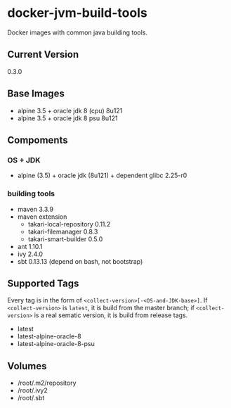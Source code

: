 # docker-jvm-build-tools
Docker images with common java building tools.

Current Version
--
0.3.0

Base Images
--

- alpine 3.5 + oracle jdk 8 (cpu) 8u121
- alpine 3.5 + oracle jdk 8 psu 8u121

Compoments
--

### OS + JDK
- alpine (3.5) + oracle jdk (8u121) + dependent glibc 2.25-r0

### building tools
- maven 3.3.9
- maven extension
  - takari-local-repository 0.11.2
  - takari-filemanager 0.8.3
  - takari-smart-builder 0.5.0
- ant 1.10.1
- ivy 2.4.0
- sbt 0.13.13 (depend on bash, not bootstrap)

Supported Tags
--

Every tag is in the form of  `<collect-version>[-<OS-and-JDK-base>]`. If `<collect-version>` is `latest`,
it is build from the master branch; if `<collect-version>` is a real sematic version,
it is build from release tags.

- latest
- latest-alpine-oracle-8
- latest-alpine-oracle-8-psu

Volumes
--

- /root/.m2/repository
- /root/.ivy2
- /root/.sbt
